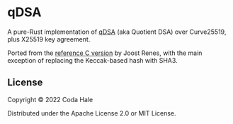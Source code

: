 # qDSA

A pure-Rust implementation of [qDSA](https://joostrenes.nl/publications/qdsa-eprint.pdf) (aka Quotient DSA) over
Curve25519, plus X25519 key agreement.

Ported from the [reference C version](https://joostrenes.nl/software/cref-g1.tar.gz) by Joost Renes, with the main
exception of replacing the Keccak-based hash with SHA3.

## License

Copyright © 2022 Coda Hale

Distributed under the Apache License 2.0 or MIT License.
